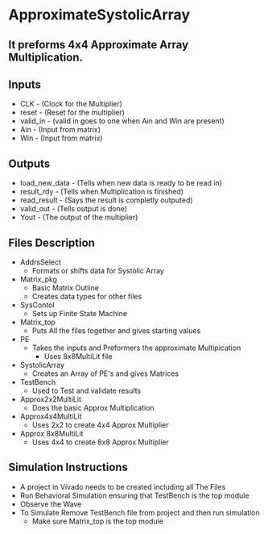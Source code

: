 # ApproximateSystolicArray

## It preforms 4x4 Approximate Array Multiplication.

## Inputs
- CLK - (Clock for the Multiplier)
- reset - (Reset for the multiplier)
- valid_in - (valid in goes to one when Ain and Win are present)
- Ain - (Input from matrix)
- Win - (Input from matrix)

## Outputs
- load_new_data - (Tells when new data is ready to be read in)
- result_rdy - (Tells when Multiplication is finished)
- read_result - (Says the result is completly outputed)
- valid_out - (Tells output is done)
- Yout - (The output of the multiplier)

## Files Description
- AddrsSelect
  - Formats or shifts data for Systolic Array
- Matrix_pkg
  - Basic Matrix Outline
  - Creates data types for other files
- SysContol
  - Sets up Finite State Machine
- Matrix_top
  - Puts All the files together and gives starting values
- PE
  - Takes the inputs and Preformers the approximate Multipication
    - Uses 8x8MultiLit file
- SystolicArray
  - Creates an Array of PE's and gives Matrices
- TestBench
  - Used to Test and validate results
- Approx2x2MultiLit
  - Does the basic Approx Multiplication
- Approx4x4MultiLit
  - Uses 2x2 to create 4x4 Approx Multiplier
- Approx 8x8MultiLit
  - Uses 4x4 to create 8x8 Approx Multiplier

## Simulation Instructions
- A project in Vivado needs to be created including all The Files
- Run Behavioral Simulation ensuring that TestBench is the top module
- Observe the Wave
- To Simulate Remove TestBench file from project and then run simulation
  - Make sure Matrix_top is the top module

